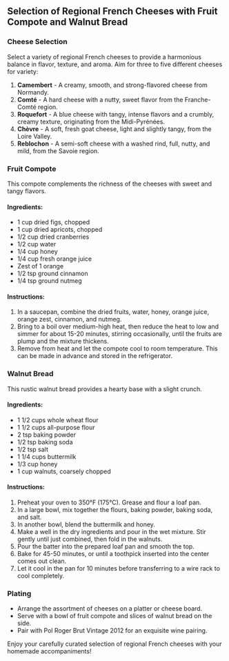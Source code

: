 ## Selection of Regional French Cheeses with Fruit Compote and Walnut Bread

### Cheese Selection

Select a variety of regional French cheeses to provide a harmonious balance in flavor, texture, and aroma. Aim for three to five different cheeses for variety:

1. **Camembert** - A creamy, smooth, and strong-flavored cheese from Normandy.
2. **Comté** - A hard cheese with a nutty, sweet flavor from the Franche-Comté region.
3. **Roquefort** - A blue cheese with tangy, intense flavors and a crumbly, creamy texture, originating from the Midi-Pyrénées.
4. **Chèvre** - A soft, fresh goat cheese, light and slightly tangy, from the Loire Valley.
5. **Reblochon** - A semi-soft cheese with a washed rind, full, nutty, and mild, from the Savoie region.

### Fruit Compote

This compote complements the richness of the cheeses with sweet and tangy flavors.

#### Ingredients:
- 1 cup dried figs, chopped
- 1 cup dried apricots, chopped
- 1/2 cup dried cranberries
- 1/2 cup water
- 1/4 cup honey
- 1/4 cup fresh orange juice
- Zest of 1 orange
- 1/2 tsp ground cinnamon
- 1/4 tsp ground nutmeg

#### Instructions:
1. In a saucepan, combine the dried fruits, water, honey, orange juice, orange zest, cinnamon, and nutmeg.
2. Bring to a boil over medium-high heat, then reduce the heat to low and simmer for about 15-20 minutes, stirring occasionally, until the fruits are plump and the mixture thickens.
3. Remove from heat and let the compote cool to room temperature. This can be made in advance and stored in the refrigerator.

### Walnut Bread

This rustic walnut bread provides a hearty base with a slight crunch.

#### Ingredients:
- 1 1/2 cups whole wheat flour
- 1 1/2 cups all-purpose flour
- 2 tsp baking powder
- 1/2 tsp baking soda
- 1/2 tsp salt
- 1 1/4 cups buttermilk
- 1/3 cup honey
- 1 cup walnuts, coarsely chopped

#### Instructions:
1. Preheat your oven to 350°F (175°C). Grease and flour a loaf pan.
2. In a large bowl, mix together the flours, baking powder, baking soda, and salt.
3. In another bowl, blend the buttermilk and honey.
4. Make a well in the dry ingredients and pour in the wet mixture. Stir gently until just combined, then fold in the walnuts.
5. Pour the batter into the prepared loaf pan and smooth the top.
6. Bake for 45-50 minutes, or until a toothpick inserted into the center comes out clean.
7. Let it cool in the pan for 10 minutes before transferring to a wire rack to cool completely.

### Plating
- Arrange the assortment of cheeses on a platter or cheese board.
- Serve with a bowl of fruit compote and slices of walnut bread on the side.
- Pair with Pol Roger Brut Vintage 2012 for an exquisite wine pairing.

Enjoy your carefully curated selection of regional French cheeses with your homemade accompaniments!